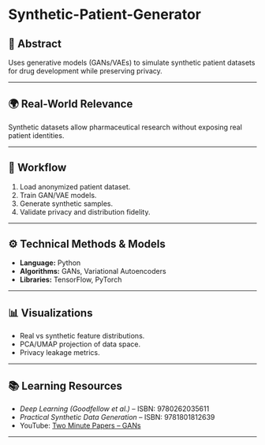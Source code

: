 # Synthetic-Patient-Generator

## 📌 Abstract
Uses generative models (GANs/VAEs) to simulate synthetic patient datasets for drug development while preserving privacy.

---

## 🌍 Real-World Relevance
Synthetic datasets allow pharmaceutical research without exposing real patient identities.

---

## 🔬 Workflow
1. Load anonymized patient dataset.  
2. Train GAN/VAE models.  
3. Generate synthetic samples.  
4. Validate privacy and distribution fidelity.  

---

## ⚙️ Technical Methods & Models
- **Language:** Python  
- **Algorithms:** GANs, Variational Autoencoders  
- **Libraries:** TensorFlow, PyTorch  

---

## 📊 Visualizations
- Real vs synthetic feature distributions.  
- PCA/UMAP projection of data space.  
- Privacy leakage metrics.  

---

## 📚 Learning Resources
- *Deep Learning (Goodfellow et al.)* – ISBN: 9780262035611  
- *Practical Synthetic Data Generation* – ISBN: 9781801812639  
- YouTube: [Two Minute Papers – GANs](https://www.youtube.com/@TwoMinutePapers)  

---

